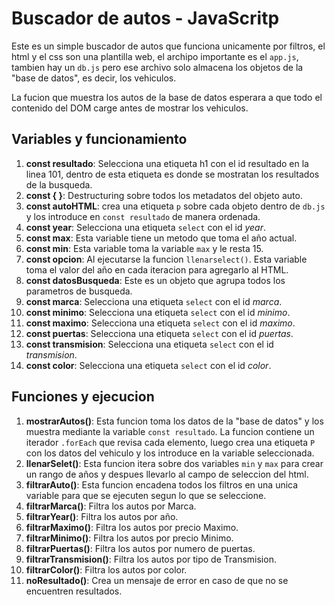 # Buscador de autos - JavaScritp
Este es un simple buscador de autos que funciona unicamente por filtros, el html y el css son una plantilla web, el archipo importante es el `app.js`, tambien hay un `db.js`  pero ese archivo solo almacena los objetos de la "base de datos", es decir, los vehiculos.

La fucion que muestra los autos de la base de datos esperara a que todo el contenido del DOM carge antes de mostrar los vehiculos.

## Variables y funcionamiento
1. **const resultado**: Selecciona una etiqueta h1 con el id resultado en la linea 101, dentro de esta etiqueta es donde se mostratan los resultados de la busqueda.
2. **const { }**: Destructuring sobre todos los metadatos del objeto auto.
3. **const autoHTML**: crea una etiqueta `p` sobre cada objeto dentro de `db.js` y los introduce en `const resultado` de manera ordenada.
4. **const year**: Selecciona una etiqueta `select` con el id *year*.
5. **const max**: Esta variable tiene un metodo que toma el año actual.
6. **const min**: Esta variable toma la variable `max` y le resta 15.
7. **const opcion**: Al ejecutarse la funcion `llenarselect()`. Esta variable toma el valor del año en cada iteracion para agregarlo al HTML.
8. **const datosBusqueda**: Este es un objeto que agrupa todos los parametros de busqueda.
9. **const marca**:  Selecciona una etiqueta `select` con el id *marca*.
10. **const minimo**:  Selecciona una etiqueta `select` con el id *minimo*.
11. **const maximo**:  Selecciona una etiqueta `select` con el id *maximo*.
12. **const puertas**:  Selecciona una etiqueta `select` con el id *puertas*.
13. **const transmision**:  Selecciona una etiqueta `select` con el id *transmision*.
14. **const color**:  Selecciona una etiqueta `select` con el id *color*.

## Funciones y ejecucion 
1. **mostrarAutos()**: Esta funcion toma los datos de la "base de datos" y los muestra mediante la variable `const resultado`. La funcion contiene un iterador `.forEach` que revisa cada elemento, luego crea una etiqueta `P` con los datos del vehiculo y los introduce en la variable seleccionada.
2. **llenarSelet()**: Esta funcion itera sobre dos variables `min` y `max` para crear un rango de años y despues llevarlo al campo de seleccion del html.
3. **filtrarAuto()**: Esta funcion encadena todos los filtros en una unica variable para que se ejecuten segun lo que se seleccione.
4. **filtrarMarca()**: Filtra los autos por Marca.
5. **filtrarYear()**: Filtra los autos por año.
6. **filtrarMaximo()**: Filtra los autos por precio Maximo.
7. **filtrarMinimo()**: Filtra los autos por precio Minimo.
8. **filtrarPuertas()**: Filtra los autos por numero de puertas.
9. **filtrarTransmision()**: Filtra los autos por tipo de Transmision.
10. **filtrarColor()**: Filtra los autos por color.
11. **noResultado()**: Crea un mensaje de error en caso de que no se encuentren resultados.
